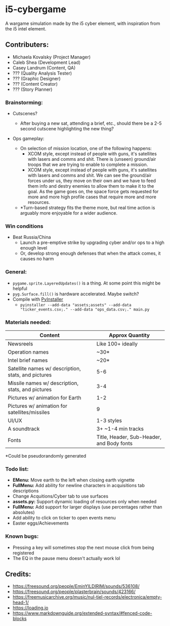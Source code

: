 # i5-cybergame
A wargame simulation made by the i5 cyber element, with inspiration from the i5 intel element.

## Contributers:
- Michaela Kovalsky (Project Manager)
- Caleb Shea (Development Lead)
- Casey Landrum (Content, QA)
- ??? (Quality Analysis Tester)
- ??? (Graphic Designer)
- ??? (Content Creator)
- ??? (Story Planner)

### Brainstorming:
- Cutscenes?
  - After buying a new sat, attending a brief, etc., should there be a 2-5 second cutscene highlighting the new thing?

- Ops gameplay:
  - On selection of mission location, one of the following happens:
    - XCOM style, except instead of people with guns, it's satellites with lasers and comms and shit. There is (unseen) ground/air troops that we are trying to enable to complete a mission.
    - XCOM style, except instead of people with guns, it's satellites with lasers and comms and shit. We can see the ground/air forces under us, they move on their own and we have to feed them info and destry enemies to allow them to make it to the goal. As the game goes on, the space force gets requested for more and more high profile cases that require more and more resources.
  - *Turn-based strategy fits the theme more, but real time action is arguably more enjoyable for a wider audience.

### Win conditions
- Beat Russia/China
  - Launch a pre-emptive strike by upgrading cyber and/or ops to a high enough level
  - Or, develop strong enough defenses that when the attack comes, it causes no harm

### General:
- `pygame.sprite.LayeredUpdates()` is a thing. At some point this might be helpful
- `pyg.Surface.fill()` is hardware accelerated. Maybe switch?
- Compile with [PyInstaller](https://pyinstaller.org/en/stable/)
  - `pyinstaller --add-data "assets;assets" --add-data "ticker_events.csv;." --add-data "ops_data.csv;." main.py`

### Materials needed:
|Content|Approx Quantity|
|-----|-----|
|Newsreels|Like 100+ ideally|
|Operation names|~30*|
|Intel brief names|~20*|
|Satellite names w/ description, stats, and pictures|5-6|
|Missile names w/ description, stats, and pictures|3-4|
|Pictures w/ animation for Earth|1-2|
|Pictures w/ animation for satellites/missiles|9|
|UI/UX|1-3 styles|
|A soundtrack|3+ ~1-4 min tracks|
|Fonts|Title, Header, Sub-Header, and Body fonts|

*Could be pseudorandomly generated

### Todo list:
- __EMenu:__ Move earth to the left when closing earth vignette
- __FullMenu:__ Add ability for newline characters in acquisitions tab descriptions
- Change Acquitions/Cyber tab to use surfaces
- __assets.py:__ Support dynamic loading of resources only when needed
- __FullMenu:__ Add support for larger displays (use percentages rather than absolutes)
- Add ability to click on ticker to open events menu
- Easter eggs/Achievements

### Known bugs:
- Pressing a key will sometimes stop the next mouse click from being registered
- The EQ in the pause menu doesn't actually work lol

## Credits:
- https://freesound.org/people/EminYILDIRIM/sounds/536108/
- https://freesound.org/people/plasterbrain/sounds/423166/
- https://freemusicarchive.org/music/nul-tiel-records/electronica/empty-head-1/
- https://loading.io
- https://www.markdownguide.org/extended-syntax/#fenced-code-blocks
